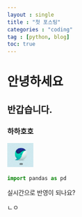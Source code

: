 ```yaml
---
layout : single
title : "첫 포스팅"
categories : "coding"
tag : [python, blog]
toc: true
---
```


# 안녕하세요
## 반갑습니다.
### 하하호호

![image-20221109225741946](../images/2022-11-09-first/image-20221109225741946.png)

```py
import pandas as pd
```



실시간으로 반영이 되나요?

ㄴㅇ
